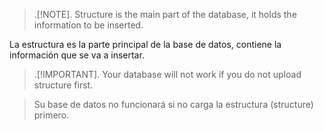 > .[!NOTE].
> Structure is the main part of the database, it holds the information to be inserted.

La estructura es la parte principal de la base de datos,
contiene la información que se va a insertar.

> .[!IMPORTANT].
> Your database will not work if you do not upload structure first.

> Su base de datos no funcionará si no carga la estructura (structure) primero.

